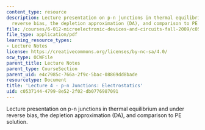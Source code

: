 ```yaml
---
content_type: resource
description: Lecture presentation on p-n junctions in thermal equilibrium and under
  reverse bias, the depletion approximation (DA), and comparison to PE solution.
file: /courses/6-012-microelectronic-devices-and-circuits-fall-2009/c053714447998e522f02db0776987091_MIT6_012F09_lec04.pdf
file_type: application/pdf
learning_resource_types:
- Lecture Notes
license: https://creativecommons.org/licenses/by-nc-sa/4.0/
ocw_type: OCWFile
parent_title: Lecture Notes
parent_type: CourseSection
parent_uid: e4c7985c-766a-2f9c-5bac-08869dd8bade
resourcetype: Document
title: 'Lecture 4 - p-n Junctions: Electrostatics'
uid: c0537144-4799-8e52-2f02-db0776987091
---
```

Lecture presentation on p-n junctions in thermal equilibrium and under reverse bias, the depletion approximation (DA), and comparison to PE solution.